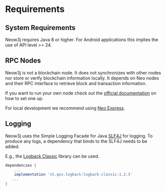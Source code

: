 # Requirements

## System Requirements

Neow3j requires Java 8 or higher. For Android applications this implies the use of API level >= 24.

## RPC Nodes

Neow3j is not a blockchain node. It does not synchronizes with other nodes nor store or verify
blockchain information locally. It depends on Neo nodes and their RPC interface to retrieve block
and transaction information.

If you want to run your own node check out the [official
documentation](https://docs.neo.org/v3/docs/en-us/node/introduction.html) on how to set one up.

For local development we recommend using [Neo Express](https://github.com/neo-project/neo-express).

## Logging

Neow3j uses the Simple Logging Facade for Java [SLF4J](http://www.slf4j.org/) for logging. To
produce any logs, a dependency that binds to the SLF4J needs to be added.

E.g., the [Logback Classic](http://logback.qos.ch/index.html) library can be used.

```groovy
dependencies {
    ...
    implementation 'ch.qos.logback:logback-classic:1.2.3'
   ...
}
```
